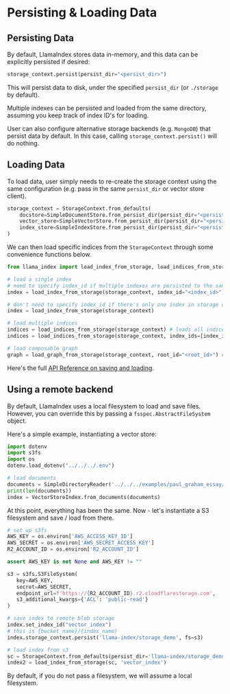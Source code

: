 # Persisting & Loading Data

## Persisting Data
By default, LlamaIndex stores data in-memory, and this data can be explicitly persisted if desired:
```python
storage_context.persist(persist_dir="<persist_dir>")
```
This will persist data to disk, under the specified `persist_dir` (or `./storage` by default).

Multiple indexes can be persisted and loaded from the same directory, assuming you keep track of index ID's for loading.

User can also configure alternative storage backends (e.g. `MongoDB`) that persist data by default.
In this case, calling `storage_context.persist()` will do nothing.

## Loading Data
To load data, user simply needs to re-create the storage context using the same configuration (e.g. pass in the same `persist_dir` or vector store client).

```python
storage_context = StorageContext.from_defaults(
    docstore=SimpleDocumentStore.from_persist_dir(persist_dir="<persist_dir>"),
    vector_store=SimpleVectorStore.from_persist_dir(persist_dir="<persist_dir>"),
    index_store=SimpleIndexStore.from_persist_dir(persist_dir="<persist_dir>"),
)
```

We can then load specific indices from the `StorageContext` through some convenience functions below.


```python
from llama_index import load_index_from_storage, load_indices_from_storage, load_graph_from_storage

# load a single index
# need to specify index_id if multiple indexes are persisted to the same directory
index = load_index_from_storage(storage_context, index_id="<index_id>") 

# don't need to specify index_id if there's only one index in storage context
index = load_index_from_storage(storage_context) 

# load multiple indices
indices = load_indices_from_storage(storage_context) # loads all indices
indices = load_indices_from_storage(storage_context, index_ids=[index_id1, ...]) # loads specific indices

# load composable graph
graph = load_graph_from_storage(storage_context, root_id="<root_id>") # loads graph with the specified root_id
```

Here's the full [API Reference on saving and loading](/api_reference/storage/indices_save_load.rst).

## Using a remote backend

By default, LlamaIndex uses a local filesystem to load and save files. However, you can override this by passing a `fsspec.AbstractFileSystem` object.

Here's a simple example, instantiating a vector store:
```python
import dotenv
import s3fs
import os
dotenv.load_dotenv("../../../.env")

# load documents
documents = SimpleDirectoryReader('../../../examples/paul_graham_essay/data/').load_data()
print(len(documents))
index = VectorStoreIndex.from_documents(documents)
```

At this point, everything has been the same. Now - let's instantiate a S3 filesystem and save / load from there.

```python
# set up s3fs
AWS_KEY = os.environ['AWS_ACCESS_KEY_ID']
AWS_SECRET = os.environ['AWS_SECRET_ACCESS_KEY']
R2_ACCOUNT_ID = os.environ['R2_ACCOUNT_ID']

assert AWS_KEY is not None and AWS_KEY != ""

s3 = s3fs.S3FileSystem(
   key=AWS_KEY,
   secret=AWS_SECRET,
   endpoint_url=f'https://{R2_ACCOUNT_ID}.r2.cloudflarestorage.com',
   s3_additional_kwargs={'ACL': 'public-read'}
)

# save index to remote blob storage
index.set_index_id("vector_index")
# this is {bucket_name}/{index_name}
index.storage_context.persist('llama-index/storage_demo', fs=s3)

# load index from s3
sc = StorageContext.from_defaults(persist_dir='llama-index/storage_demo', fs=s3)
index2 = load_index_from_storage(sc, 'vector_index')
```

By default, if you do not pass a filesystem, we will assume a local filesystem.
